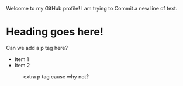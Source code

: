 Welcome to my GitHub profile!
I am trying to Commit a new line of text.
<h1>Heading goes here!</h1>
<p>Can we add a p tag here?</p>
<ul>
    <li>Item 1</li>
    <li>Item 2</li>
<ul>
<p>extra p tag cause why not?</p>